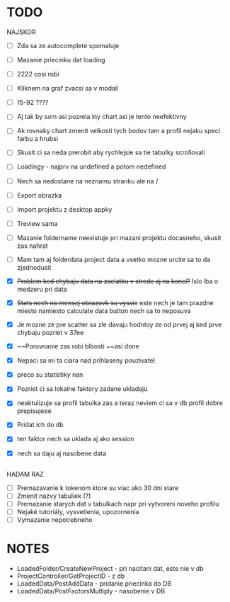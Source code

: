 # TODO

NAJSKOR

- [ ] Zda sa ze autocomplete spomaluje
- [ ] Mazanie priecinku dat loading
- [ ] 2222 cosi robi
- [ ] Kliknem na graf zvacsi sa v modali
- [ ] 15-92 ????
- [ ] Aj tak by som asi pozrela iny chart asi je tento neefektivny
- [ ] Ak rovnaky chart zmenit velkosti tych bodov tam a profil nejaku speci farbu a hrubsi
- [ ] Skusit ci sa neda prerobit aby rychlejsie sa tie tabulky scrollovali
- [ ] Loadingy - najprv na undefined a potom nedefined
- [ ] Nech sa nedostane na neznamu stranku ale na /
- [ ] Export obrazka
- [ ] Import projektu z desktop appky
- [ ] Treview sama
- [ ] Mazanie foldername neexistuje pri mazani projektu docasneho, skusit zas nahrat
- [ ] Mam tam aj folderdata project data a vsetko mozne urcite sa to da zjednodusit


- [x] ~~Problem ked chybaju data na zaciatku v strede aj na konci?~~ Islo iba o medzeru pri data
- [x] ~~Stats nech na mensej obrazovk su vyssie~~ este nech je tam prazdne miesto namiesto calculate data button nech sa to neposuva
- [x] Je mozne ze pre scatter sa zle davaju hodntoy ze od prvej aj ked prve chybaju pozriet v 37ee
- [x] ~~Porovnanie zas robi blbosti ~~asi done
- [x] Nepaci sa mi ta ciara nad prihlaseny pouzivatel
- [x] preco su statistiky nan
- [x] Pozriet ci sa lokalne faktory zadane ukladaju
- [x] neaktulizuje sa profil tabulka zas a teraz neviem ci sa v db profil dobre prepisujeee
- [x] Pridat ich do db
- [x] ten faktor nech sa uklada aj ako session
- [x] nech sa daju aj nasobene data
##

HADAM RAZ

- [ ] Premazavanie k tokenom ktore su viac ako 30 dni stare
- [ ] Zmenit nazvy tabuliek (?)
- [ ] Premazanie starych dat v tabulkach napr pri vytvoreni noveho profilu
- [ ] Nejaké tutoriály, vysvetlenia, upozornenia
- [ ] Vymazanie nepotrebneho

# NOTES

- LoadedFolder/CreateNewProject - pri nacitani dat, este nie v db
- ProjectController/GetProjectID - z db
- LoadedData/PostAddData - pridanie priecinka do DB
- LoadedData/PostFactorsMultiply - nasobenie v DB
